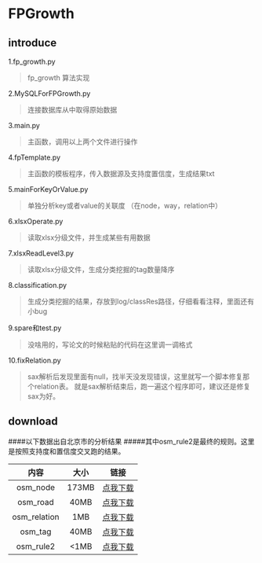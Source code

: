 # FPGrowth

## introduce

1.fp_growth.py 
>fp_growth 算法实现

2.MySQLForFPGrowth.py
>连接数据库从中取得原始数据

3.main.py
>主函数，调用以上两个文件进行操作

4.fpTemplate.py
>主函数的模板程序，传入数据源及支持度置信度，生成结果txt
>
5.mainForKeyOrValue.py
>单独分析key或者value的关联度 （在node，way，relation中）
>
6.xlsxOperate.py
>读取xlsx分级文件，并生成某些有用数据
>

7.xlsxReadLevel3.py
>读取xlsx分级文件，生成分类挖掘的tag数量降序
>

8.classification.py
>生成分类挖掘的结果，存放到log/classRes路径，仔细看看注释，里面还有小bug


9.spare和test.py
>没啥用的，写论文的时候粘贴的代码在这里调一调格式
>

10.fixRelation.py
>sax解析后发现里面有null，找半天没发现错误，这里就写一个脚本修复那个relation表。
>就是sax解析结束后，跑一遍这个程序即可，建议还是修复sax为好。
>

## download
####以下数据出自北京市的分析结果 
#####其中osm_rule2是最终的规则。这里是按照支持度和置信度交叉跑的结果。

 | **内容** | **大小** | **链接** |
| :-----:| :----: | :----: |
| osm_node | 173MB | [点我下载](https://oss.sumtudou.cn/something/osm/osm_node.sql) |
| osm_road | 40MB | [点我下载](https://oss.sumtudou.cn/something/osm/osm_road.sql) |
| osm_relation | 1MB | [点我下载](https://oss.sumtudou.cn/something/osm/osm_relation.sql) |
| osm_tag | 40MB | [点我下载](https://oss.sumtudou.cn/something/osm/osm_tag.sql) |
| osm_rule2 | <1MB | [点我下载](http://sumtudou.oss-cn-shanghai.aliyuncs.com/something/osm/osm_rule2.sql) |
